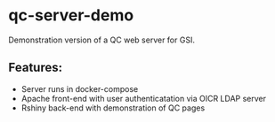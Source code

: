 # qc-server-demo

Demonstration version of a QC web server for GSI.

## Features:

- Server runs in docker-compose
- Apache front-end with user authenticatation via OICR LDAP server
- Rshiny back-end with demonstration of QC pages

